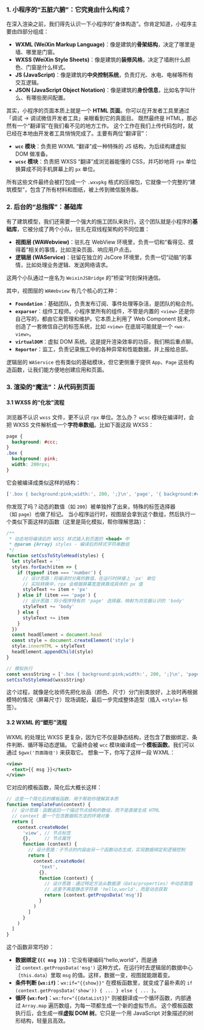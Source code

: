 ### 1. 小程序的“五脏六腑”：它究竟由什么构成？
在深入渲染之前，我们得先认识一下小程序的“身体构造”。你肯定知道，小程序主要由四部分组成：
- **WXML (WeiXin Markup Language)**：像是建筑的**骨架结构**，决定了哪里是墙、哪里是门窗。
- **WXSS (WeiXin Style Sheets)**：像是建筑的**装修风格**，决定了墙刷什么颜色、门窗是什么样式。
- **JS (JavaScript)**：像是建筑的**中央控制系统**，负责灯光、水电、电梯等所有交互逻辑。
- **JSON (JavaScript Object Notation)**：像是建筑的**身份信息**，比如名字叫什么、有哪些房间配置。

其实，小程序的页面本质上就是一个 **HTML 页面**。你可以在开发者工具里通过「调试 -> 调试微信开发者工具」亲眼看到它的真面目。
既然最终是 HTML，那必然有一个“翻译官”在我们看不见的地方工作。
这个工作在我们上传代码包时，就已经在本地由开发者工具悄悄完成了。主要有两位“翻译官”：
- **`wcc` 模块**：负责把 WXML “翻译”成一种特殊的 JS 结构，为后续构建虚拟 DOM 做准备。
- **`wcsc` 模块**：负责把 WXSS “翻译”成浏览器能懂的 CSS，并巧妙地将 `rpx` 单位换算成不同手机屏幕上的 `px` 单位。

所有这些文件最终会被打包成一个 `.wxvpkg` 格式的压缩包，它就像一个完整的“建筑模型”，包含了所有材料和图纸，被上传到微信服务器。

### 2. 后台的“总指挥”：基础库
有了建筑模型，我们还需要一个强大的施工团队来执行。这个团队就是小程序的**基础库**，它被分成了两个小队，驻扎在双线程架构的不同位置：
- **视图层 (WAWebview)**：驻扎在 WebView 环境里，负责一切和“看得见、摸得着”相关的事情，比如渲染页面、响应用户点击。
- **逻辑层 (WAService)**：驻留在独立的 JsCore 环境里，负责一切“动脑”的事情，比如处理业务逻辑、发送网络请求。

这两个小队通过一座名为 `WeixinJSBridge` 的“桥梁”时刻保持通信。

其中，视图层的 `WAWebview` 有几个核心的工种：
- **`Foundation`**：基础团队，负责发布订阅、事件处理等杂活，是团队的粘合剂。
- **`exparser`**：组件工程师。小程序里所有的组件，不管是内置的 `<view>` 还是你自己写的，都由它来管理和维护。它本质上利用了 Web Component 技术，创造了一套微信自己的标签系统，比如 `<view>` 在底层可能就是一个 `<wx-view>`。
- **`virtualDOM`**：虚拟 DOM 系统。这是提升渲染效率的功臣，我们稍后重点聊。
- **`Reporter`**：监工，负责记录施工中的各种异常和性能数据，并上报给总部。

逻辑层的 `WAService` 也有类似的基础模块，但它更侧重于提供 `App`、`Page` 这些构造函数，让我们能方便地创建应用和页面。

### 3. 渲染的“魔法”：从代码到页面
#### 3.1 WXSS 的“化妆”流程
浏览器不认识 `wxss` 文件，更不认识 `rpx` 单位。怎么办？
`wcsc` 模块在编译时，会把 WXSS 文件解析成一个**字符串数组**。比如下面这段 WXSS：
```css
page {
  background: #ccc;
}
.box {
  background: pink;
  width: 200rpx;
}
```
它会被编译成类似这样的结构：
```js
['.box { background:pink;width:', 200, ';}\n', 'page', '{ background:#ccc; }']
```
你发现了吗？动态的数值（如 `200`）被单独拎了出来，特殊的标签选择器（如 `page`）也做了标记。
当小程序运行时，视图层会拿到这个数组，然后执行一个类似下面这样的函数（这里是简化模拟，帮你理解思路）：
```js
/**
 * 动态地将编译后的 WXSS 样式插入到页面的 <head> 中
 * @param {Array} styles - 编译后的样式字符串数组
 */
function setCssToStyleHead(styles) {
  let styleText = ''
  styles.forEach(item => {
    if (typeof item === 'number') {
      // 设计思路：将编译时分离的数值，在运行时拼接上 'px' 单位
      // 实际转换中，rpx 会根据屏幕宽度换算成具体的 px 值
      styleText += item + 'px'
    } else if (item === 'page') {
      // 设计思路：将小程序特有的 'page' 选择器，映射为浏览器认识的 'body'
      styleText += 'body'
    } else {
      styleText += item
    }
  })
  const headElement = document.head
  const style = document.createElement('style')
  style.innerHTML = styleText
  headElement.appendChild(style)
}

// 模拟执行
const wxssString = ['.box { background:pink;width:', 200, ';}\n', 'page', '{ background:#ccc; }']
setCssToStyleHead(wxssString)
```
这个过程，就像是化妆师先把化妆品（颜色、尺寸）分门别类放好，上妆时再根据模特的情况（屏幕尺寸）现场调配，最后一步完成整体造型（插入 `<style>` 标签）。

#### 3.2 WXML 的“塑形”流程
WXML 的处理比 WXSS 更复杂，因为它不仅是静态结构，还包含了数据绑定、条件判断、循环等动态逻辑。
它最终会被 `wcc` 模块编译成一个**模板函数**。我们可以通过 `$gwx('页面路径')` 来获取它。
想象一下，你写了这样一段 WXML：
```xml
<view>
  <text>{{ msg }}</text>
</view>
```
它对应的模板函数，简化后大概长这样：
```js
// 这是一个简化后的模板函数，用于帮助你理解其本质
function templateFun(context) {
  // 设计思路：函数返回一个描述节点结构的数组，而不是直接生成 HTML
  // context 是一个包含数据和方法的环境对象
  return [
    context.createNode(
      'view', // 节点标签
      {},     // 节点属性
      function (context) {
        // 设计思路：子节点的内容由另一个函数动态生成，实现数据绑定和逻辑控制
        return [
          context.createNode(
            'text',
            {},
            function (context) {
              // 设计思路：通过特定方法从数据源（data/properties）中动态取值
              // 这里不再是静态字符串 'hello,world'，而是动态获取
              return [context.getPropsData('msg')]
            }
          )
        ]
      }
    )
  ]
}
```
这个函数非常巧妙：
- **数据绑定 (`{{ msg }}`)**：它没有硬编码“hello,world”，而是通过 `context.getPropsData('msg')` 这种方式，在运行时去逻辑层的数据中心（`this.data`）里取 `msg` 的值。这样，数据一变，视图就能跟着变。
- **条件判断 (`wx:if`)**：`wx:if="{{show}}"` 在模板函数里，就变成了最朴素的 `if (context.getPropsData('show')) { ... } else { ... }`。
- **循环 (`wx:for`)**：`wx:for="{{dataList}}"` 则被翻译成一个循环函数，内部通过 `Array.map` 遍历数组，为每一项都生成一个新的虚拟节点。
这个模板函数执行后，会生成一棵**虚拟 DOM 树**。它只是一个用 JavaScript 对象描述的树形结构，轻量且高效。

